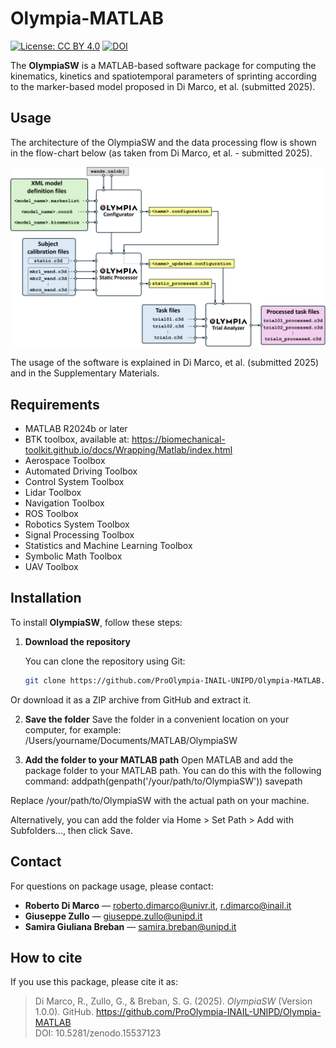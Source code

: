 # Olympia-MATLAB

[![License: CC BY 4.0](https://img.shields.io/badge/License-CC%20BY%204.0-lightgrey.svg)](http://creativecommons.org/licenses/by/4.0/) [![DOI](https://zenodo.org/badge/DOI/10.5281/zenodo.15537123.svg)](https://doi.org/10.5281/zenodo.15537123)

The **OlympiaSW** is a MATLAB-based software package for computing the kinematics, kinetics and spatiotemporal parameters of sprinting according to the marker-based model proposed in Di Marco, et al. (submitted 2025).

## Usage

The architecture of the OlympiaSW and the data processing flow is shown in the flow-chart below (as taken from Di Marco, et al. - submitted 2025).

<img src="Imgs/SWarchitecture.png" width="800" alt="Software architecture and processing flow"/>

The usage of the software is explained in Di Marco, et al. (submitted 2025) and in the Supplementary Materials.

## Requirements

- MATLAB R2024b or later
- BTK toolbox, available at: https://biomechanical-toolkit.github.io/docs/Wrapping/Matlab/index.html
- Aerospace Toolbox
- Automated Driving Toolbox
- Control System Toolbox
- Lidar Toolbox
- Navigation Toolbox
- ROS Toolbox
- Robotics System Toolbox
- Signal Processing Toolbox
- Statistics and Machine Learning Toolbox
- Symbolic Math Toolbox
- UAV Toolbox

## Installation

To install **OlympiaSW**, follow these steps:

1. **Download the repository**

   You can clone the repository using Git:

   ```bash
   git clone https://github.com/ProOlympia-INAIL-UNIPD/Olympia-MATLAB.git

Or download it as a ZIP archive from GitHub and extract it.

2. **Save the folder**
Save the folder in a convenient location on your computer, for example:
/Users/yourname/Documents/MATLAB/OlympiaSW

3. **Add the folder to your MATLAB path**
Open MATLAB and add the package folder to your MATLAB path. You can do this with the following command:
addpath(genpath('/your/path/to/OlympiaSW'))
savepath

Replace /your/path/to/OlympiaSW with the actual path on your machine.

Alternatively, you can add the folder via Home > Set Path > Add with Subfolders..., then click Save.

## Contact

For questions on package usage, please contact:

- **Roberto Di Marco** — [roberto.dimarco@univr.it](mailto:roberto.dimarco@univr.it), [r.dimarco@inail.it](mailto:r.dimarco@inail.it)  
- **Giuseppe Zullo** — [giuseppe.zullo@unipd.it](mailto:giuseppe.zullo@unipd.it)  
- **Samira Giuliana Breban** — [samira.breban@unipd.it](mailto:samira.breban@unipd.it)

## How to cite

If you use this package, please cite it as:

> Di Marco, R., Zullo, G., & Breban, S. G. (2025). *OlympiaSW* (Version 1.0.0). GitHub. https://github.com/ProOlympia-INAIL-UNIPD/Olympia-MATLAB  
> DOI: 10.5281/zenodo.15537123
